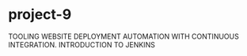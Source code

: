 # project-9
TOOLING WEBSITE DEPLOYMENT AUTOMATION WITH CONTINUOUS INTEGRATION. INTRODUCTION TO JENKINS
